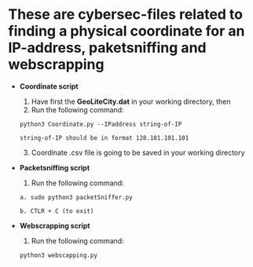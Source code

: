 # These are cybersec-files related to finding a physical coordinate for an IP-address, paketsniffing and webscrapping

+ __Coordinate script__
  1. Have first the **GeoLiteCity.dat** in your working directory, then
  2. Run the following command:
  
  ```
  python3 Coordinate.py --IPaddress string-of-IP
  
  string-of-IP should be in format 128.101.101.101
  ```
  3. Coordinate .csv file is going to be saved in your working directory
  
+ __Packetsniffing script__

  1. Run the following command:
  
  ```
  a. sudo python3 packetSniffer.py 
  
  b. CTLR + C (to exit)
  
  ```
+ __Webscrapping script__

  1. Run the following command:
  
  ``` 
  python3 webscapping.py
  
  ```
